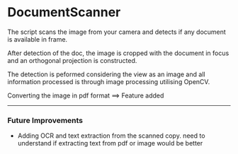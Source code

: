 # DocumentScanner


The script scans the image from your camera and detects if any document is available in frame.

After detection of the doc, the image is cropped with the document in focus and an orthogonal projection is constructed.

The detection is peformed considering the view as an image and all information processed is through image processing utilising OpenCV.


Converting the image in pdf format ==>  Feature added

------------------------------------------

### Future Improvements

 - Adding OCR and text extraction from the scanned copy.
         need to understand if extracting text from pdf or image would be better
